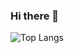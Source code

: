 ### Hi there 👋

 ![Top Langs](https://github-readme-stats.vercel.app/api/top-langs/?username=lielZilberman&hide=c&theme=tokyonight)

<!--
**lielZilberman/lielZilberman** is a ✨ _special_ ✨ repository because its `README.md` (this file) appears on your GitHub profile.

Here are some ideas to get you started:

- 🔭 I’m currently working on ...
- 🌱 I’m currently learning ...
- 👯 I’m looking to collaborate on ...
- 🤔 I’m looking for help with ...
- 💬 Ask me about ...
- 📫 How to reach me: ...
- 😄 Pronouns: ...
- ⚡ Fun fact: ...
-->
